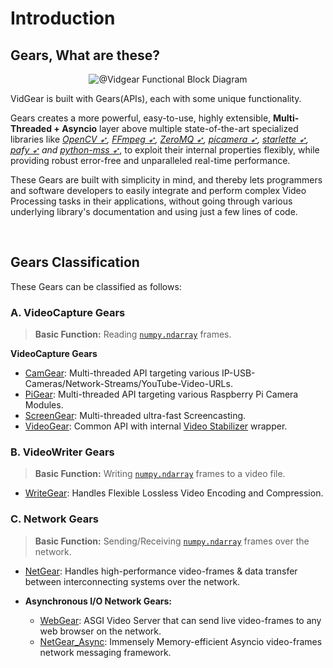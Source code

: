 <!--
===============================================
vidgear library source-code is deployed under the Apache 2.0 License:

Copyright (c) 2019-2020 Abhishek Thakur(@abhiTronix) <abhi.una12@gmail.com>

Licensed under the Apache License, Version 2.0 (the "License");
you may not use this file except in compliance with the License.
You may obtain a copy of the License at

   http://www.apache.org/licenses/LICENSE-2.0

Unless required by applicable law or agreed to in writing, software
distributed under the License is distributed on an "AS IS" BASIS,
WITHOUT WARRANTIES OR CONDITIONS OF ANY KIND, either express or implied.
See the License for the specific language governing permissions and
limitations under the License.
===============================================
-->

# Introduction

## Gears, What are these?

<p align="center">
  <img src="../assets/images/gears_fbd" alt="@Vidgear Functional Block Diagram" title="Designed by Abhishek Thakur(@abhiTronix), under CC-BY-NC-SA 4.0 License"/>
</p>


VidGear is built with Gears(APIs), each with some unique functionality.

Gears creates a more powerful, easy-to-use, highly extensible, **Multi-Threaded + Asyncio** layer above multiple state-of-the-art specialized libraries like *[OpenCV ➶][opencv], [FFmpeg ➶][ffmpeg], [ZeroMQ ➶][zmq], [picamera ➶][picamera], [starlette ➶][starlette], [pafy ➶][pafy] and [python-mss ➶][mss]*, to exploit their internal properties flexibly, while providing robust error-free and unparalleled real-time performance.


These Gears are built with simplicity in mind, and thereby lets programmers and software developers to easily integrate and perform complex Video Processing tasks in their applications, without going through various underlying library's documentation and using just a few lines of code.


&nbsp;

## Gears Classification

These Gears can be classified as follows:


### A. VideoCapture Gears

> **Basic Function:** Reading [`numpy.ndarray`](https://numpy.org/doc/1.18/reference/generated/numpy.ndarray.html#numpy-ndarray) frames.

**VideoCapture Gears**

* [CamGear](/gears/camgear/overview/): Multi-threaded API targeting various IP-USB-Cameras/Network-Streams/YouTube-Video-URLs.
* [PiGear](/gears/pigear/overview/): Multi-threaded API targeting  various Raspberry Pi Camera Modules.
* [ScreenGear](/gears/screengear/overview/): Multi-threaded ultra-fast Screencasting.    
* [VideoGear](/gears/videogear/overview/): Common API with internal [Video Stabilizer](/gears/stabilizer/overview/) wrapper.  

### B. VideoWriter Gears

> **Basic Function:** Writing [`numpy.ndarray`](https://numpy.org/doc/1.18/reference/generated/numpy.ndarray.html#numpy-ndarray) frames to a video file.

* [WriteGear](/gears/writegear/introduction/): Handles Flexible Lossless Video Encoding and Compression.

### C. Network Gears

> **Basic Function:** Sending/Receiving [`numpy.ndarray`](https://numpy.org/doc/1.18/reference/generated/numpy.ndarray.html#numpy-ndarray) frames over the network.

* [NetGear](/gears/netgear/overview/): Handles high-performance video-frames & data transfer between interconnecting systems over the network.

* **Asynchronous I/O Network Gears:**

    * [WebGear](/gears/webgear/overview/): ASGI Video Server that can send live video-frames to any web browser on the network.
    * [NetGear_Async](/gears/netgear_async/overview/): Immensely Memory-efficient Asyncio video-frames network messaging framework.

&nbsp;

<!--
External URLs
-->
[opencv]:https://github.com/opencv/opencv
[picamera]:https://github.com/waveform80/picamera
[pafy]:https://github.com/mps-youtube/pafy
[zmq]:https://zeromq.org/
[mss]:https://github.com/BoboTiG/python-mss
[gitter]: https://gitter.im/vidgear/community
[starlette]:https://www.starlette.io/
[stargazer]: https://github.com/abhiTronix/vidgear/stargazers
[ffmpeg]:https://www.ffmpeg.org/
